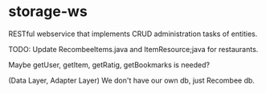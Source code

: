# storage-ws
RESTful webservice that implements CRUD administration tasks of entities.

TODO: Update RecombeeItems.java and ItemResource;java for restaurants.

Maybe getUser, getItem, getRatig, getBookmarks is needed?


(Data Layer, Adapter Layer) We don't have our own db, just Recombee db.